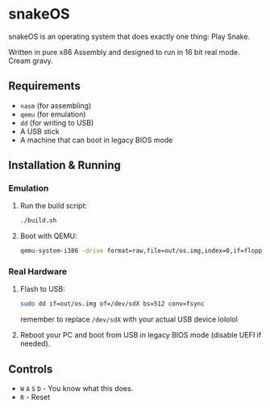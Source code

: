 # snakeOS

snakeOS is an operating system that does exactly one thing:
Play Snake.

Written in pure x86 Assembly and designed to run in 16 bit real mode. Cream gravy.



## Requirements

* `nasm` (for assembling)
* `qemu` (for emulation)
* `dd` (for writing to USB)
* A USB stick
* A machine that can boot in legacy BIOS mode



## Installation & Running

### Emulation

1. Run the build script:

   ```bash
   ./build.sh
   ```

2. Boot with QEMU:

   ```bash
   qemu-system-i386 -drive format=raw,file=out/os.img,index=0,if=floppy
   ```



### Real Hardware

1. Flash to USB:

   ```bash
   sudo dd if=out/os.img of=/dev/sdX bs=512 conv=fsync
   ```

   remember to replace `/dev/sdX` with your actual USB device lololol

2. Reboot your PC and boot from USB in legacy BIOS mode (disable UEFI if needed).




## Controls

* `W` `A` `S` `D` - You know what this does.
* `R` - Reset
